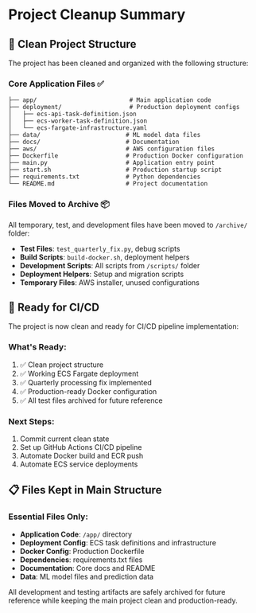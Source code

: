 # Project Cleanup Summary

## 📁 Clean Project Structure

The project has been cleaned and organized with the following structure:

### Core Application Files ✅
```
├── app/                          # Main application code
├── deployment/                   # Production deployment configs
│   ├── ecs-api-task-definition.json
│   ├── ecs-worker-task-definition.json
│   └── ecs-fargate-infrastructure.yaml
├── data/                        # ML model data files
├── docs/                        # Documentation
├── aws/                         # AWS configuration files
├── Dockerfile                   # Production Docker configuration
├── main.py                      # Application entry point
├── start.sh                     # Production startup script
├── requirements.txt             # Python dependencies
└── README.md                    # Project documentation
```

### Files Moved to Archive 📦
All temporary, test, and development files have been moved to `/archive/` folder:

- **Test Files**: `test_quarterly_fix.py`, debug scripts
- **Build Scripts**: `build-docker.sh`, deployment helpers
- **Development Scripts**: All scripts from `/scripts/` folder
- **Deployment Helpers**: Setup and migration scripts
- **Temporary Files**: AWS installer, unused configurations

## 🚀 Ready for CI/CD

The project is now clean and ready for CI/CD pipeline implementation:

### What's Ready:
1. ✅ Clean project structure
2. ✅ Working ECS Fargate deployment
3. ✅ Quarterly processing fix implemented
4. ✅ Production-ready Docker configuration
5. ✅ All test files archived for future reference

### Next Steps:
1. Commit current clean state
2. Set up GitHub Actions CI/CD pipeline
3. Automate Docker build and ECR push
4. Automate ECS service deployments

## 📋 Files Kept in Main Structure

### Essential Files Only:
- **Application Code**: `/app/` directory
- **Deployment Config**: ECS task definitions and infrastructure
- **Docker Config**: Production Dockerfile
- **Dependencies**: requirements.txt files
- **Documentation**: Core docs and README
- **Data**: ML model files and prediction data

All development and testing artifacts are safely archived for future reference while keeping the main project clean and production-ready.
